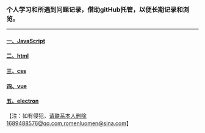 ### 个人学习和所遇到问题记录，借助gitHub托管，以便长期记录和浏览。
---
#### [一、JavaScript](./src/js/HOME.md)

#### [二、html](./src/html/HOME.md)

#### [三、css](./src/css/HOME.md)

#### [四、vue](./src/vue/HOME.md)

#### [五、electron](./src/electron/home.md)

【注：如有侵犯，请联系本人删除1689488576@qq.com,romenluomen@sina.com】

